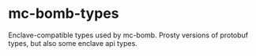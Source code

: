 # mc-bomb-types

Enclave-compatible types used by mc-bomb.
Prosty versions of protobuf types, but also some enclave api types.
